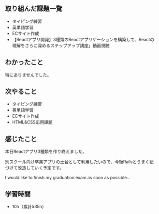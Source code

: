 ## 取り組んだ課題一覧
- タイピング練習
- 英単語学習
- ECサイト作成
- 【Reactアプリ開発】3種類のReactアプリケーションを構築して、Reactの理解をさらに深めるステップアップ講座」動画視聴
## わかったこと
特にありませんでした。
## 次やること
- タイピング練習
- 英単語学習
- ECサイト作成
- HTML&CSS応用課題
## 感じたこと
本日Reactアプリ3種類を作り終えました。

別スクール向け卒業アプリの土台として利用したいので、今後Railsとうまく紐づけて改造していく予定です。

I would like to finish my graduation exam as soon as possible...

## 学習時間
- 10h（累計535h）
